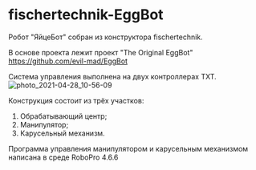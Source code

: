 # fischertechnik-EggBot

Робот "ЯйцеБот" собран из конструктора fischertechnik.

В основе проекта лежит проект "The Original EggBot"
https://github.com/evil-mad/EggBot

Система управления выполнена на двух контроллерах TXT.
![photo_2021-04-28_10-56-09](https://user-images.githubusercontent.com/83303841/116367821-63120300-a810-11eb-8406-1c336e8a4dd4.jpg)

Конструкция состоит из трёх участков:
1. Обрабатывающий центр;
2. Манипулятор;
3. Карусельный механизм.

Программа управления манипулятором и карусельным механизмом написана в среде RoboPro 4.6.6
